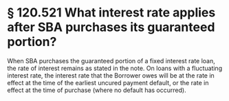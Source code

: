 # § 120.521   What interest rate applies after SBA purchases its guaranteed portion?

When SBA purchases the guaranteed portion of a fixed interest rate loan, the rate of interest remains as stated in the note. On loans with a fluctuating interest rate, the interest rate that the Borrower owes will be at the rate in effect at the time of the earliest uncured payment default, or the rate in effect at the time of purchase (where no default has occurred). 




